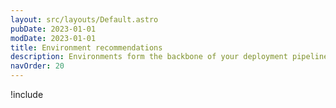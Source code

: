 ```yaml
---
layout: src/layouts/Default.astro
pubDate: 2023-01-01
modDate: 2023-01-01
title: Environment recommendations
description: Environments form the backbone of your deployment pipeline. Here we provide some recommendations for configuring your environments to better prepare you to scale your Octopus Deploy instance up and out as you add more projects.
navOrder: 20
---
```


!include <environment-recommendations>
